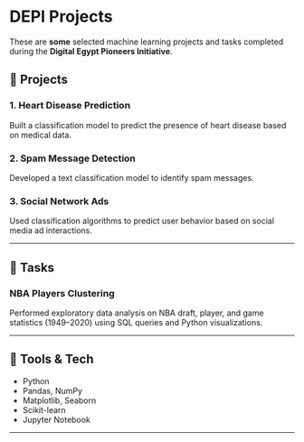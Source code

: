 # DEPI Projects

These are **some** selected machine learning projects and tasks completed during the **Digital Egypt Pioneers Initiative**.

## 📌 Projects

### 1. Heart Disease Prediction 
Built a classification model to predict the presence of heart disease based on medical data.

### 2. Spam Message Detection
Developed a text classification model to identify spam messages.

### 3. Social Network Ads
Used classification algorithms to predict user behavior based on social media ad interactions.

---

## 🔧 Tasks

### NBA Players Clustering
Performed exploratory data analysis on NBA draft, player, and game statistics (1949–2020) using SQL queries and Python visualizations.

---

## 🧰 Tools & Tech
- Python  
- Pandas, NumPy
- Matplotlib, Seaborn   
- Scikit-learn  
- Jupyter Notebook

---
